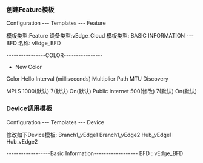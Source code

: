 ### 创建Feature模板
Configuration --- Templates --- Feature

模板类型:Feature
设备类型:vEdge_Cloud
模板类型: BASIC INFORMATION --- BFD
名称: vEdge_BFD

----------------COLOR----------------
+ New Color

Color               Hello Interval (milliseconds)           Multiplier          Path MTU Discovery
  
MPLS                1000(默认)                               7(默认)             On(默认)
Public Internet     500(修改)                                7(默认)             On(默认)


### Device调用模板
Configuration --- Templates --- Device

修改如下Device模板:
Branch1_vEdge1
Branch1_vEdge2
Hub_vEdge1
Hub_vEdge2

------------------Basic Information------------------
BFD : vEdge_BFD
